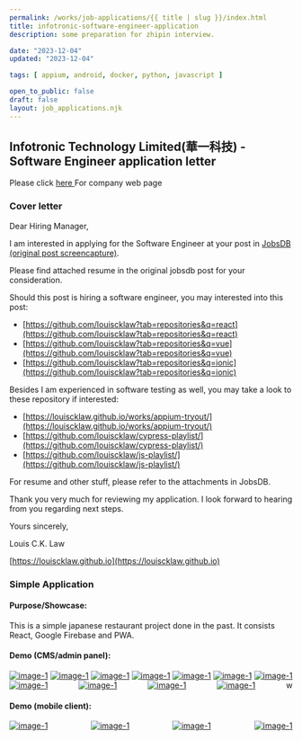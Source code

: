 ```yaml
---
permalink: /works/job-applications/{{ title | slug }}/index.html
title: infotronic-software-engineer-application
description: some preparation for zhipin interview.

date: "2023-12-04"
updated: "2023-12-04"

tags: [ appium, android, docker, python, javascript ]

open_to_public: false
draft: false
layout: job_applications.njk
---
```


<!-- http://localhost:8080/works/job-applications/infotronic-software-engineer-application/index.html -->

## Infotronic Technology Limited(華一科技) - Software Engineer application letter

Please click <a href="https://www.infosmart.io" target="_blank" > here </a> For company web page

### Cover letter

<div class="letter-container">

Dear Hiring Manager,

<div class="spacer"></div>
I am interested in applying for the <span class="bold">Software Engineer</span> at your post in 
<a href="https://hk.jobsdb.com/hk/en/job/software-engineer-100003010752833" target="_blank">JobsDB</a>
<a href="./post.png" target="_blank">(original post screencapture)</a>. 

Please find attached resume in the original jobsdb post for your consideration.

Should this post is hiring a software engineer, you may interested into this post:

- [https://github.com/louiscklaw?tab=repositories&q=react](https://github.com/louiscklaw?tab=repositories&q=react)
- [https://github.com/louiscklaw?tab=repositories&q=vue](https://github.com/louiscklaw?tab=repositories&q=vue)
- [https://github.com/louiscklaw?tab=repositories&q=ionic](https://github.com/louiscklaw?tab=repositories&q=ionic)

Besides I am experienced in software testing as well, you may take a look to these repository if interested:
- [https://louiscklaw.github.io/works/appium-tryout/](https://louiscklaw.github.io/works/appium-tryout/)
- [https://github.com/louiscklaw/cypress-playlist/](https://github.com/louiscklaw/cypress-playlist/)
- [https://github.com/louiscklaw/js-playlist/](https://github.com/louiscklaw/js-playlist/)

For resume and other stuff, please refer to the attachments in JobsDB.

Thank you very much for reviewing my application. 
I look forward to hearing from you regarding next steps.

<div class="spacer"></div>

Yours sincerely, 

Louis C.K. Law

[https://louiscklaw.github.io](https://louiscklaw.github.io)

</div>


### Simple Application

#### Purpose/Showcase:

This is a simple japanese restaurant project done in the past. 
It consists React, Google Firebase and PWA.

#### Demo (CMS/admin panel):

<div style="display: flex; flex-direction: row;justify-content:space-between; flex-wrap: wrap;">

  <div class="image-tile">
    <a  href="/works/project-menymeny/images/manage/manage_002.png" data-lightbox="example-1">
      <img class="screencapture" style="max-width: 500px;"  src="/works/project-menymeny/images/manage/manage_002.png" alt="image-1" />
    </a>
  </div>

  <div class="image-tile">
    <a  href="/works/project-menymeny/images/manage/manage_001.png" data-lightbox="example-1">
      <img class="screencapture" style="max-width: 500px;"  src="/works/project-menymeny/images/manage/manage_001.png" alt="image-1" />
    </a>
  </div>

  <div class="image-tile">
    <a  href="/works/project-menymeny/images/manage/manage_003.png" data-lightbox="example-1">
      <img class="screencapture" style="max-width: 500px;"  src="/works/project-menymeny/images/manage/manage_003.png" alt="image-1" />
    </a>
  </div>

  <div class="image-tile">
    <a  href="/works/project-menymeny/images/manage/manage_004.png" data-lightbox="example-1">
      <img class="screencapture" style="max-width: 500px;"  src="/works/project-menymeny/images/manage/manage_004.png" alt="image-1" />
    </a>
  </div>

  <div class="image-tile">
    <a  href="/works/project-menymeny/images/manage/manage_005.png" data-lightbox="example-1">
      <img class="screencapture" style="max-width: 500px;"  src="/works/project-menymeny/images/manage/manage_005.png" alt="image-1" />
    </a>
  </div>

  <div class="image-tile">
    <a  href="/works/project-menymeny/images/manage/manage_006.png" data-lightbox="example-1">
      <img class="screencapture" style="max-width: 500px;"  src="/works/project-menymeny/images/manage/manage_006.png" alt="image-1" />
    </a>
  </div>

  <div class="image-tile">
    <a  href="/works/project-menymeny/images/manage/manage_007.png" data-lightbox="example-1">
      <img class="screencapture" style="max-width: 500px;"  src="/works/project-menymeny/images/manage/manage_007.png" alt="image-1" />
    </a>
  </div>

  <div class="image-tile">
    <a  href="/works/project-menymeny/images/manage/manage_008.png" data-lightbox="example-1">
      <img class="screencapture" style="max-width: 500px;"  src="/works/project-menymeny/images/manage/manage_008.png" alt="image-1" />
    </a>
  </div>

  <div class="image-tile">
    <a  href="/works/project-menymeny/images/manage/manage_009.png" data-lightbox="example-1">
      <img class="screencapture" style="max-width: 500px;"  src="/works/project-menymeny/images/manage/manage_009.png" alt="image-1" />
    </a>
  </div>

  <div class="image-tile">
    <a  href="/works/project-menymeny/images/manage/manage_010.png" data-lightbox="example-1">
      <img class="screencapture" style="max-width: 500px;"  src="/works/project-menymeny/images/manage/manage_010.png" alt="image-1" />
    </a>
  </div>

  <div class="image-tile">
    <a  href="/works/project-menymeny/images/manage/manage_011.png" data-lightbox="example-1">
      <img class="screencapture" style="max-width: 500px;"  src="/works/project-menymeny/images/manage/manage_011.png" alt="image-1" />
    </a>
  </div>

  <div class="image-tile">
    <div class="img-spacer"></div>w
  </div>

</div>


#### Demo (mobile client):

<div style="display: flex; flex-direction: row;justify-content:space-between; flex-wrap: wrap;">

  <div class="image-tile">
    <a  href="/works/project-menymeny/images/mobile/mobile_001.png" data-lightbox="example-1">
      <img class="screencapture" style="max-width: 500px;"  src="/works/project-menymeny/images/mobile/mobile_001.png" alt="image-1" />
    </a>
  </div>

  <div class="image-tile">
    <a  href="/works/project-menymeny/images/mobile/mobile_002.png" data-lightbox="example-1">
      <img class="screencapture" style="max-width: 500px;"  src="/works/project-menymeny/images/mobile/mobile_002.png" alt="image-1" />
    </a>
  </div>

  <div class="image-tile">
    <a  href="/works/project-menymeny/images/mobile/mobile_003.png" data-lightbox="example-1">
      <img class="screencapture" style="max-width: 500px;"  src="/works/project-menymeny/images/mobile/mobile_003.png" alt="image-1" />
    </a>
  </div>

  <div class="image-tile">
    <a  href="/works/project-menymeny/images/mobile/mobile_004.png" data-lightbox="example-1">
      <img class="screencapture" style="max-width: 500px;"  src="/works/project-menymeny/images/mobile/mobile_004.png" alt="image-1" />
    </a>
  </div>

</div>